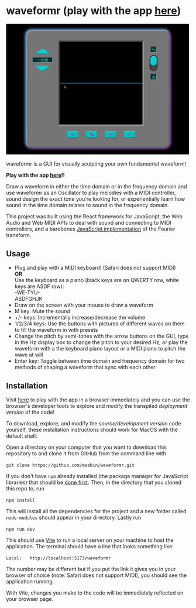 # waveformr (play with the app [here](https://msabin.github.io/waveformr/))

<img src="/screencaps/drawing-demo.gif" width="500">

waveformr is a GUI for visually sculpting your own fundamental waveform!  

**Play with the app [here](https://msabin.github.io/waveformr/)!!**

Draw a waveform in either the time domain or in the frequency domain and use waveformr as an Oscillator to play melodies with a MIDI controller, sound design the exact tone you're looking for, or experientially learn how sound in the time domain relates to sound in the frequency domain.

This project was built using the React framework for JavaScript, the Web Audio and Web MIDI APIs to deal with sound and connecting to MIDI controllers, and a barebones [JavaScript implementation](https://www.nayuki.io/page/free-small-fft-in-multiple-languages) of the Fourier transform.



<!-- <img src="/screencaps/drawing-demo2.gif" width="350"> -->

## Usage

- Plug and play with a MIDI keyboard! (Safari does not support MIDI)\
**OR**\
Use the keyboard as a piano (black keys are on QWERTY row, white keys are ASDF row):\
-WE-TYU-\
ASDFGHJK
- Draw on the screen with your mouse to draw a waveform
- M key: Mute the sound
- +/- keys: Incrementally increase/decrease the volume
- 1/2/3/4 keys: Use the buttons with pictures of different waves on them to fill the waveform in with presets
- Change the pitch by semi-tones with the arrow buttons on the GUI, type in the Hz display box to change the pitch to your desired Hz, or play the waveform with a the keyboard piano layout or a MIDI piano to pitch the wave at will
- Enter key: Toggle between time domain and frequency domain for two methods of shaping a waveform that sync with each other


## Installation
Visit [here](https://msabin.github.io/waveformr/) to play with the app in a browser immediately and you can use the browser's developer tools to explore and modify the transpiled *deployment version* of the code!

To download, explore, and modify the *source/development version* code yourself, these installation instructions should work for MacOS with the default shell:

Open a directory on your computer that you want to download this repository to and clone it from GitHub from the command line with

`git clone https://github.com/msabin/waveformr.git`

If you don't have `npm` already installed (the package manager for JavaScript libraries) that should be [done first](https://docs.npmjs.com/downloading-and-installing-node-js-and-npm).  Then, in the directory that you cloned this repo to, run

`npm install`

This will install all the dependencies for the project and a new folder called `node-modules` should appear in your directory.  Lastly run

`npm run dev`

This should use [Vite](https://vitejs.dev/guide/) to run a local server on your machine to host the application.  The terminal should have a line that looks something like:

`Local:   http://localhost:5173/waveformr`

The number may be different but if you put the link it gives you in your browser of choice (note: Safari does not support MIDI), you should see the application running.

With Vite, changes you make to the code will be immediately reflected on your browser page.
